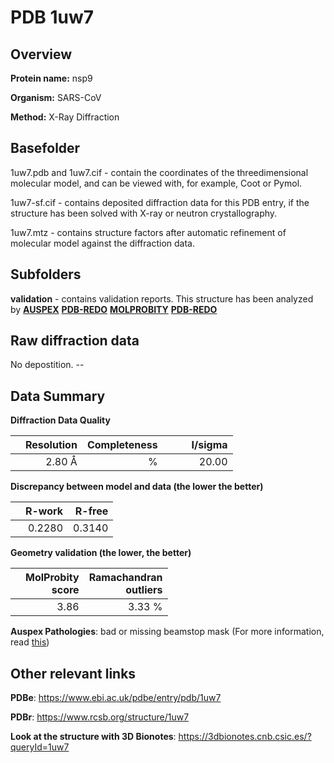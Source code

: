 # PDB 1uw7

## Overview

**Protein name:** nsp9

**Organism:** SARS-CoV

**Method:** X-Ray Diffraction

## Basefolder

1uw7.pdb and 1uw7.cif - contain the coordinates of the threedimensional molecular model, and can be viewed with, for example, Coot or Pymol.

1uw7-sf.cif - contains deposited diffraction data for this PDB entry, if the structure has been solved with X-ray or neutron crystallography.

1uw7.mtz - contains structure factors after automatic refinement of molecular model against the diffraction data.

## Subfolders





**validation** - contains validation reports. This structure has been analyzed by [**AUSPEX**](https://github.com/thorn-lab/coronavirus_structural_task_force/tree/master/pdb/nsp9/SARS-CoV/1uw7/validation/auspex) [**PDB-REDO**](https://github.com/thorn-lab/coronavirus_structural_task_force/tree/master/pdb/nsp9/SARS-CoV/1uw7/validation/pdb-redo) [**MOLPROBITY**](https://github.com/thorn-lab/coronavirus_structural_task_force/tree/master/pdb/nsp9/SARS-CoV/1uw7/validation/molprobity) [**PDB-REDO**](https://github.com/thorn-lab/coronavirus_structural_task_force/blob/master/pdb/nsp9/SARS-CoV/1uw7/validation/Xtriage_output.log) 

## Raw diffraction data

No depostition. --<br> 

## Data Summary
**Diffraction Data Quality**

|   | Resolution | Completeness| I/sigma |
|---|-------------:|----------------:|--------------:|
|   |2.80 Å|      %|<img width=50/>20.00|

**Discrepancy between model and data (the lower the better)**

|   | **R-work**| **R-free**   
|---|-------------:|----------------:|           
||  0.2280|  0.3140|

**Geometry validation (the lower, the better)**

|   |**MolProbity<br>score**| **Ramachandran<br>outliers** 
|---|-------------:|----------------:|
||  3.86|  3.33 %|

**Auspex Pathologies**: bad or missing beamstop mask (For more information, read [this](https://github.com/thorn-lab/coronavirus_structural_task_force/blob/master/pdb/nsp9/SARS-CoV/1uw7/validation/auspex/1uw7_auspex_comments.txt))

 



## Other relevant links 
**PDBe**:  https://www.ebi.ac.uk/pdbe/entry/pdb/1uw7
 
**PDBr**: https://www.rcsb.org/structure/1uw7 

**Look at the structure with 3D Bionotes**: https://3dbionotes.cnb.csic.es/?queryId=1uw7

